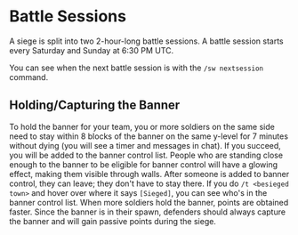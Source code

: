 # Battle Sessions

A siege is split into two 2-hour-long battle sessions.
A battle session starts every Saturday and Sunday at 6:30 PM UTC.

You can see when the next battle session is with the `/sw nextsession` command.

## Holding/Capturing the Banner

To hold the banner for your team, you or more soldiers on the same side need to stay within 8 blocks of the banner on the same y-level for 7 minutes without dying (you will see a timer and messages in chat). If you succeed, you will be added to the banner control list. People who are standing close enough to the banner to be eligible for banner control will have a glowing effect, making them visible through walls. After someone is added to banner control, they can leave; they don't have to stay there. If you do `/t <besieged town>` and hover over where it says `[Sieged]`, you can see who's in the banner control list. When more soldiers hold the banner, points are obtained faster. Since the banner is in their spawn, defenders should always capture the banner and will gain passive points during the siege.
